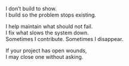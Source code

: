 I don’t build to show.  
I build so the problem stops existing.

I help maintain what should not fail.  
I fix what slows the system down.  
Sometimes I contribute. Sometimes I disappear.

If your project has open wounds,  
I may close one without asking.
